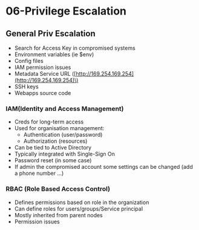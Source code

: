 # 06-Privilege Escalation

## General Priv Escalation

* Search for Access Key in compromised systems
* Environment variables \(ie $env\)
* Config files
* IAM permission issues
* Metadata Service URL \([http://169.254.169.254](http://169.254.169.254)\)
* SSH keys 
* Webapps source code 

### IAM\(Identity and Access Management\)

* Creds for long-term access
* Used for organisation management:
  * Authentication \(user/password\)
  * Authorization \(resources\)
* Can be tied to Active Directory
* Typically integrated with Single-Sign On
* Password reset \(in some case\)
* If admin the compromised account some settings can be changed \(add a phone number ...\)

### RBAC \(Role Based Access Control\)

* Defines permissions based on role in the organization
* Can define roles for users/groups/Service principal
* Mostly inherited from parent nodes
* Permission issues 

### 

